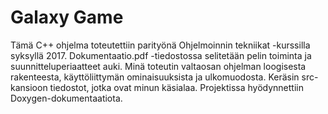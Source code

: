 # Galaxy Game

Tämä C++ ohjelma toteutettiin parityönä Ohjelmoinnin tekniikat -kurssilla syksyllä 2017. Dokumentaatio.pdf -tiedostossa selitetään pelin toiminta ja suunnitteluperiaatteet auki. Minä toteutin valtaosan
ohjelman loogisesta rakenteesta, käyttöliittymän ominaisuuksista ja ulkomuodosta. Keräsin src-kansioon tiedostot, jotka ovat minun käsialaa. Projektissa hyödynnettiin Doxygen-dokumentaatiota.
